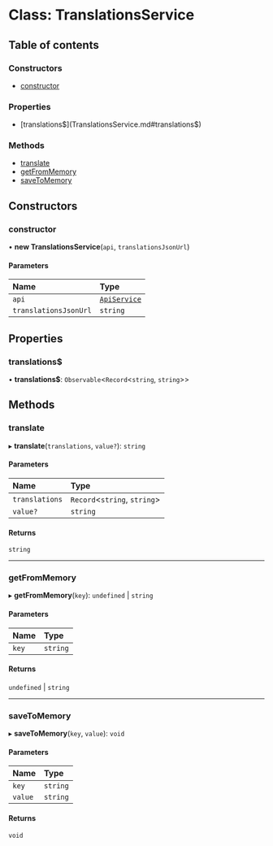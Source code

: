 # Class: TranslationsService

## Table of contents

### Constructors

- [constructor](TranslationsService.md#constructor)

### Properties

- [translations$](TranslationsService.md#translations$)

### Methods

- [translate](TranslationsService.md#translate)
- [getFromMemory](TranslationsService.md#getfrommemory)
- [saveToMemory](TranslationsService.md#savetomemory)

## Constructors

### constructor

• **new TranslationsService**(`api`, `translationsJsonUrl`)

#### Parameters

| Name | Type |
| :------ | :------ |
| `api` | [`ApiService`](ApiService.md) |
| `translationsJsonUrl` | `string` |

## Properties

### translations$

• **translations$**: `Observable`<`Record`<`string`, `string`\>\>

## Methods

### translate

▸ **translate**(`translations`, `value?`): `string`

#### Parameters

| Name | Type |
| :------ | :------ |
| `translations` | `Record`<`string`, `string`\> |
| `value?` | `string` |

#### Returns

`string`

___

### getFromMemory

▸ **getFromMemory**(`key`): `undefined` \| `string`

#### Parameters

| Name | Type |
| :------ | :------ |
| `key` | `string` |

#### Returns

`undefined` \| `string`

___

### saveToMemory

▸ **saveToMemory**(`key`, `value`): `void`

#### Parameters

| Name | Type |
| :------ | :------ |
| `key` | `string` |
| `value` | `string` |

#### Returns

`void`
